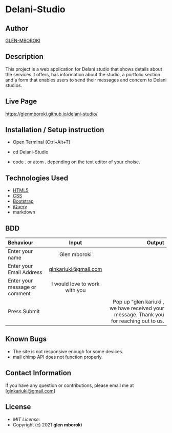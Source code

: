 # Delani-Studio

## Author

[GLEN-MBOROKI](https://glenmboroki.github.io/delani-studio/)

## Description

This project is a web application for Delani studio that shows details about the services it offers, has information about the studio, a portfolio section and a form that enables users to send their messages and concern to Delani studios. 

## Live Page 

https://glenmboroki.github.io/delani-studio/

## Installation / Setup instruction
* Open Terminal {Ctrl+Alt+T}


* cd Delani-Studio

* code . or atom . depending on the text editor of your choise.

## Technologies Used

* [HTML5](https://github.com/topics/html5)
* [CSS](https://github.com/topics/css3)
* [Bootstrap](https://github.com/topics/bootstrap)
* [jQuery](https://github.com/topics/javascript)
* markdown


## BDD
| Behaviour      | Input        | Output       |
| :------------- | :----------: | -----------: |
|  Enter your name  |   Glen mboroki |     |
| Enter your Email Address  | glnkariuki@gmail.com |   |
| Enter your message or comment   |  I would love to work with you     |     |
| Press Submit|     |Pop up "glen kariuki , we have received your message. Thank you for reaching out to us.|

## Known Bugs
* The site is not responsive enough for some devices. 
* mail chimp API does not function properly.

## Contact Information 

If you have any question or contributions, please email me at [glnkariuki@gmail.com]

## License
* *MIT License:*
* Copyright (c) 2021 **glen mboroki**

